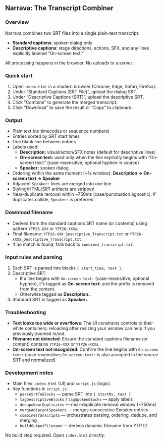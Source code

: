 ## Narrava: The Transcript Combiner

### Overview
Narrava combines two SRT files into a single plain-text transcript:
- **Standard captions**: spoken dialog only
- **Descriptive captions**: stage directions, actions, SFX, and any lines explicitly labeled “On-screen text:”

All processing happens in the browser. No uploads to a server.

### Quick start
1. Open `index.html` in a modern browser (Chrome, Edge, Safari, Firefox).
2. Under “Standard Captions (SRT File)”, upload the dialog SRT.
3. Under “Descriptive Captions (SRT)”, upload the descriptive SRT.
4. Click “Combine” to generate the merged transcript.
5. Click “Download” to save the result or “Copy” to clipboard.

### Output
- Plain text (no timecodes or sequence numbers)
- Entries sorted by SRT start times
- One blank line between entries
- Labels used:
  - **Description:** visual/action/SFX notes (default for descriptive lines)
  - **On-screen text:** used only when the line explicitly begins with “On-screen text:” (case-insensitive, optional hyphen in source)
  - **Speaker:** spoken dialog
- Ordering within the same moment (~1s window): **Description → On-screen text → Speaker**
- Adjacent `Speaker:` lines are merged into one line
- Styling/HTML/SRT artifacts are stripped
- Near-duplicate removal within ~750ms (case/punctuation agnostic). If duplicates collide, `Speaker:` is preferred.

### Download filename
- Derived from the standard captions SRT name (or contents) using pattern `YTP26-XXX` or `YTP26-XXXa`.
- Final filename: `YTP26-XXX_Descriptive_Transcript.txt` or `YTP26-XXXa_Descriptive_Transcript.txt`.
- If no match is found, falls back to `combined_transcript.txt`.

### Input rules and parsing
1. Each SRT is parsed into blocks `{ start_time, text }`.
2. Descriptive SRT:
   - If a line begins with `On-screen text:` (case-insensitive, optional hyphen), it’s tagged as **On-screen text:** and the prefix is removed from the content.
   - Otherwise tagged as **Description:**.
3. Standard SRT is tagged as **Speaker:**.

### Troubleshooting
- **Text looks too wide or overflows**: The UI constrains controls to their white containers; reloading after resizing your window can help if you previously zoomed in/out.
- **Filename not detected**: Ensure the standard captions filename (or content) contains `YTP26-XXX` or `YTP26-XXXa`.
- **On-screen text not recognized**: Confirm the line begins with `On-screen text:` (case-insensitive; `On-screen-text:` is also accepted in the source SRT and normalized).

### Development notes
- Main files: `index.html` (UI) and `script.js` (logic).
- Key functions in `script.js`:
  - `parseSrtToBlocks` — parse SRT into `{ startMs, text }`
  - `tagDescriptiveBlocks` / `tagSpokenBlocks` — apply labels
  - `dedupeNearDuplicates` — near-duplicate removal window (~750ms)
  - `mergeAdjacentSpeakers` — merges consecutive Speaker entries
  - `combineTranscripts` — orchestrates parsing, ordering, dedupe, and merging
  - `buildOutputFilename` — derives dynamic filename from YTP ID

No build step required. Open `index.html` directly.


